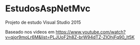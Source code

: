 # EstudosAspNetMvc
Projeto de estudo Visual Studio 2015



Baseado nos videos em https://www.youtube.com/watch?v=qjor9moLr6M&list=PLJUoF2h8Z-brW94dTZ-ZIOhjFq90_lt5K
